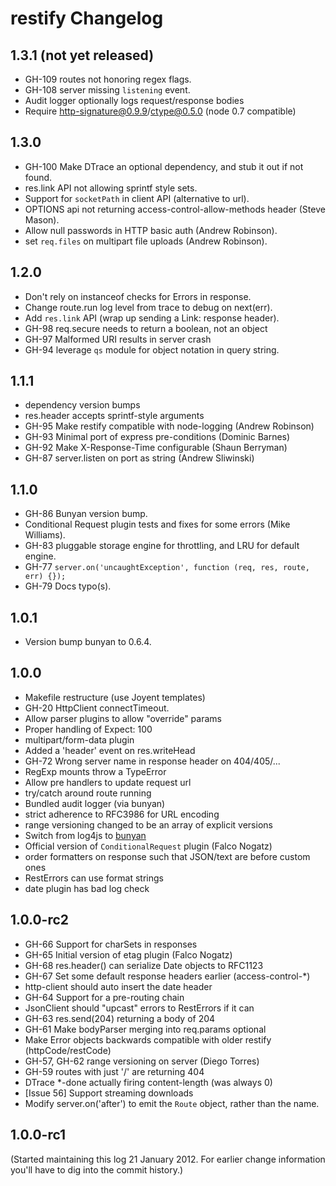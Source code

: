 # restify Changelog

## 1.3.1 (not yet released)

- GH-109 routes not honoring regex flags.
- GH-108 server missing `listening` event.
- Audit logger optionally logs request/response bodies
- Require http-signature@0.9.9/ctype@0.5.0 (node 0.7 compatible)

## 1.3.0

- GH-100 Make DTrace an optional dependency, and stub it out if not found.
- res.link API not allowing sprintf style sets.
- Support for `socketPath` in client API (alternative to url).
- OPTIONS api not returning access-control-allow-methods header (Steve Mason).
- Allow null passwords in HTTP basic auth (Andrew Robinson).
- set `req.files` on multipart file uploads (Andrew Robinson).

## 1.2.0

- Don't rely on instanceof checks for Errors in response.
- Change route.run log level from trace to debug on next(err).
- Add `res.link` API (wrap up sending a Link: response header).
- GH-98 req.secure needs to return a boolean, not an object
- GH-97 Malformed URI results in server crash
- GH-94 leverage `qs` module for object notation in query string.

## 1.1.1

- dependency version bumps
- res.header accepts sprintf-style arguments
- GH-95 Make restify compatible with node-logging (Andrew Robinson)
- GH-93 Minimal port of express pre-conditions (Dominic Barnes)
- GH-92 Make X-Response-Time configurable (Shaun Berryman)
- GH-87 server.listen on port as string (Andrew Sliwinski)

## 1.1.0

- GH-86 Bunyan version bump.
- Conditional Request plugin tests and fixes for some errors (Mike Williams).
- GH-83 pluggable storage engine for throttling, and LRU for default engine.
- GH-77 `server.on('uncaughtException', function (req, res, route, err) {});`
- GH-79 Docs typo(s).

## 1.0.1

- Version bump bunyan to 0.6.4.


## 1.0.0

- Makefile restructure (use Joyent templates)
- GH-20 HttpClient connectTimeout.
- Allow parser plugins to allow "override" params
- Proper handling of Expect: 100
- multipart/form-data plugin
- Added a 'header' event on res.writeHead
- GH-72 Wrong server name in response header on 404/405/...
- RegExp mounts throw a TypeError
- Allow pre handlers to update request url
- try/catch around route running
- Bundled audit logger (via bunyan)
- strict adherence to RFC3986 for URL encoding
- range versioning changed to be an array of explicit versions
- Switch from log4js to [bunyan](https://github.com/trentm/node-bunyan)
- Official version of `ConditionalRequest` plugin (Falco Nogatz)
- order formatters on response such that JSON/text are before custom ones
- RestErrors can use format strings
- date plugin has bad log check


## 1.0.0-rc2

- GH-66 Support for charSets in responses
- GH-65 Initial version of etag plugin (Falco Nogatz)
- GH-68 res.header() can serialize Date objects to RFC1123
- GH-67 Set some default response headers earlier (access-control-*)
- http-client should auto insert the date header
- GH-64 Support for a pre-routing chain
- JsonClient should "upcast" errors to RestErrors if it can
- GH-63 res.send(204) returning a body of 204
- GH-61 Make bodyParser merging into req.params optional
- Make Error objects backwards compatible with older restify (httpCode/restCode)
- GH-57, GH-62 range versioning on server (Diego Torres)
- GH-59 routes with just '/' are returning 404
- DTrace *-done actually firing content-length (was always 0)
- [Issue 56] Support streaming downloads
- Modify server.on('after') to emit the `Route` object, rather than the name.

## 1.0.0-rc1

(Started maintaining this log 21 January 2012. For earlier change information
you'll have to dig into the commit history.)
